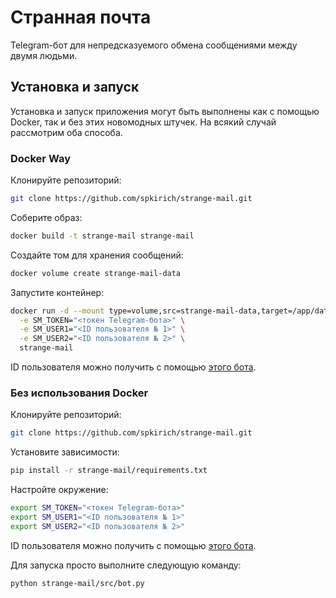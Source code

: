 # Странная почта

Telegram-бот для непредсказуемого обмена сообщениями между двумя
людьми.

## Установка и запуск

Установка и запуск приложения могут быть выполнены как с помощью Docker, так и
без этих новомодных штучек. На всякий случай рассмотрим оба способа.

### Docker Way

Клонируйте репозиторий:

``` bash
git clone https://github.com/spkirich/strange-mail.git
```

Соберите образ:

``` bash
docker build -t strange-mail strange-mail
```

Создайте том для хранения сообщений:

``` bash
docker volume create strange-mail-data
```

Запустите контейнер:

``` bash
docker run -d --mount type=volume,src=strange-mail-data,target=/app/data \
  -e SM_TOKEN="<токен Telegram-бота>" \
  -e SM_USER1="<ID пользователя № 1>" \
  -e SM_USER2="<ID пользователя № 2>" \
  strange-mail
```

ID пользователя можно получить с помощью
[этого бота](https://t.me/getmyid_bot).

### Без использования Docker

Клонируйте репозиторий:

``` bash
git clone https://github.com/spkirich/strange-mail.git
```

Установите зависимости:

``` bash
pip install -r strange-mail/requirements.txt
```

Настройте окружение:

``` bash
export SM_TOKEN="<токен Telegram-бота>"
export SM_USER1="<ID пользователя № 1>"
export SM_USER2="<ID пользователя № 2>"
```

ID пользователя можно получить с помощью
[этого бота](https://t.me/getmyid_bot).

Для запуска просто выполните следующую команду:

``` bash
python strange-mail/src/bot.py
```
